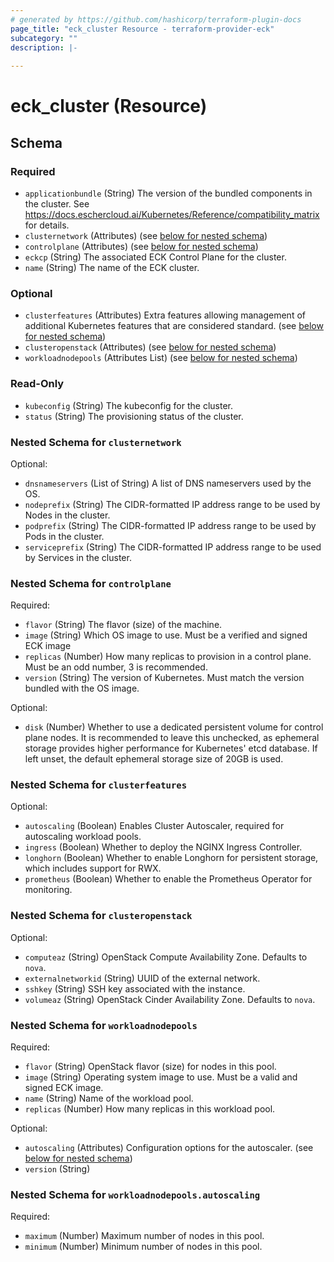 ```yaml
---
# generated by https://github.com/hashicorp/terraform-plugin-docs
page_title: "eck_cluster Resource - terraform-provider-eck"
subcategory: ""
description: |-
  
---
```


# eck_cluster (Resource)





<!-- schema generated by tfplugindocs -->
## Schema

### Required

- `applicationbundle` (String) The version of the bundled components in the cluster.  See https://docs.eschercloud.ai/Kubernetes/Reference/compatibility_matrix for details.
- `clusternetwork` (Attributes) (see [below for nested schema](#nestedatt--clusternetwork))
- `controlplane` (Attributes) (see [below for nested schema](#nestedatt--controlplane))
- `eckcp` (String) The associated ECK Control Plane for the cluster.
- `name` (String) The name of the ECK cluster.

### Optional

- `clusterfeatures` (Attributes) Extra features allowing management of additional Kubernetes features that are considered standard. (see [below for nested schema](#nestedatt--clusterfeatures))
- `clusteropenstack` (Attributes) (see [below for nested schema](#nestedatt--clusteropenstack))
- `workloadnodepools` (Attributes List) (see [below for nested schema](#nestedatt--workloadnodepools))

### Read-Only

- `kubeconfig` (String) The kubeconfig for the cluster.
- `status` (String) The provisioning status of the cluster.

<a id="nestedatt--clusternetwork"></a>
### Nested Schema for `clusternetwork`

Optional:

- `dnsnameservers` (List of String) A list of DNS nameservers used by the OS.
- `nodeprefix` (String) The CIDR-formatted IP address range to be used by Nodes in the cluster.
- `podprefix` (String) The CIDR-formatted IP address range to be used by Pods in the cluster.
- `serviceprefix` (String) The CIDR-formatted IP address range to be used by Services in the cluster.


<a id="nestedatt--controlplane"></a>
### Nested Schema for `controlplane`

Required:

- `flavor` (String) The flavor (size) of the machine.
- `image` (String) Which OS image to use.  Must be a verified and signed ECK image
- `replicas` (Number) How many replicas to provision in a control plane.  Must be an odd number, 3 is recommended.
- `version` (String) The version of Kubernetes.  Must match the version bundled with the OS image.

Optional:

- `disk` (Number) Whether to use a dedicated persistent volume for control plane nodes. It is recommended to leave this unchecked, as ephemeral storage provides higher performance for Kubernetes' etcd database. If left unset, the default ephemeral storage size of 20GB is used.


<a id="nestedatt--clusterfeatures"></a>
### Nested Schema for `clusterfeatures`

Optional:

- `autoscaling` (Boolean) Enables Cluster Autoscaler, required for autoscaling workload pools.
- `ingress` (Boolean) Whether to deploy the NGINX Ingress Controller.
- `longhorn` (Boolean) Whether to enable Longhorn for persistent storage, which includes support for RWX.
- `prometheus` (Boolean) Whether to enable the Prometheus Operator for monitoring.


<a id="nestedatt--clusteropenstack"></a>
### Nested Schema for `clusteropenstack`

Optional:

- `computeaz` (String) OpenStack Compute Availability Zone. Defaults to `nova`.
- `externalnetworkid` (String) UUID of the external network.
- `sshkey` (String) SSH key associated with the instance.
- `volumeaz` (String) OpenStack Cinder Availability Zone. Defaults to `nova`.


<a id="nestedatt--workloadnodepools"></a>
### Nested Schema for `workloadnodepools`

Required:

- `flavor` (String) OpenStack flavor (size) for nodes in this pool.
- `image` (String) Operating system image to use.  Must be a valid and signed ECK image.
- `name` (String) Name of the workload pool.
- `replicas` (Number) How many replicas in this workload pool.

Optional:

- `autoscaling` (Attributes) Configuration options for the autoscaler. (see [below for nested schema](#nestedatt--workloadnodepools--autoscaling))
- `version` (String)

<a id="nestedatt--workloadnodepools--autoscaling"></a>
### Nested Schema for `workloadnodepools.autoscaling`

Required:

- `maximum` (Number) Maximum number of nodes in this pool.
- `minimum` (Number) Minimum number of nodes in this pool.
